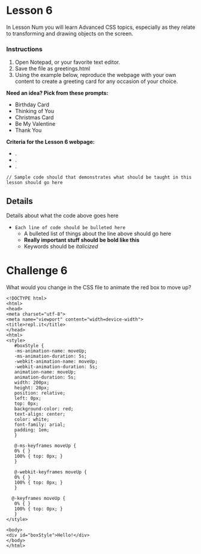 # Lesson 6

In Lesson Num you will learn Advanced CSS topics, especially as they relate to transforming and drawing objects on the screen.

### Instructions
1. Open Notepad, or your favorite text editor.
2. Save the file as greetings.html
3. Using the example below, reproduce the webpage with your own content to create a greeting card for any occasion of your choice.

**Need an idea?  Pick from these prompts:**
* Birthday Card
* Thinking of You
* Christmas Card
* Be My Valentine
* Thank You

**Criteria for the Lesson 6 webpage:**
* .
* .
* .

```HTML5
// Sample code should that demonstrates what should be taught in this lesson should go here
```

## Details
Details about what the code above goes here

* `Each line of code should be bulleted here`
    * A bulleted list of things about the line above should go here
    * **Really important stuff should be bold like this**
    * Keywords should be *italicized*


# Challenge 6

 What would you change in the CSS file to animate the red box to move up? 

```HTML5
<!DOCTYPE html>
<html>
<head>
<meta charset="utf-8">
<meta name="viewport" content="width=device-width">
<title>repl.it</title>
</head>
<html>
<style>
   #boxStyle {
   -ms-animation-name: moveUp;
   -ms-animation-duration: 5s;
   -webkit-animation-name: moveUp;
   -webkit-animation-duration: 5s;
   animation-name: moveUp;
   animation-duration: 5s;
   width: 200px;
   height: 20px;
   position: relative;
   left: 0px;
   top: 0px;
   background-color: red;
   text-align: center;
   color: white;
   font-family: arial;
   padding: 1em;
   }

   @-ms-keyframes moveUp {
   0% { }
   100% { top: 0px; }
   }
   
   @-webkit-keyframes moveUp {
   0% { }
   100% { top: 0px; }
   }
   
  @-keyframes moveUp {
   0% { }
   100% { top: 0px; }
   }
</style>

<body>
<div id="boxStyle">Hello!</div>
</body>
</html>
```
